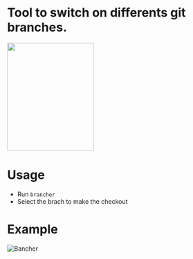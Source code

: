 # Tool to switch on differents git branches.
   <img src="https://i.imgur.com/vYqF0sz.png" data-canonical-src="https://i.imgur.com/vYqF0sz.png" width="200" height="250" />
   
# Usage
* Run `brancher`
* Select the brach to make the checkout

# Example
![Bancher](https://media.giphy.com/media/Fc91P7kW8azhxREs7A/giphy.gif)

